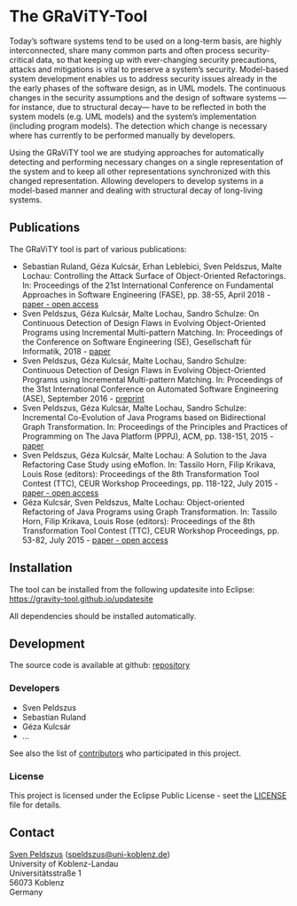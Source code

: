 # The GRaViTY-Tool
Today’s software systems tend to be used on a long-term basis, are highly interconnected, share many common parts and often process security-critical data, so that keeping up with ever-changing security precautions, attacks and mitigations is vital to preserve a system’s security. Model-based system development enables us to address security issues already in the the early phases of the software design, as in UML models. The continuous changes in the security assumptions and the design of software systems —for instance, due to structural decay— have to be reflected in both the system models (e.g. UML models) and the system’s implementation (including program models). The detection which change is necessary where has currently to be performed manually by developers.

Using the GRaViTY tool we are studying approaches for automatically detecting and performing necessary changes on a single representation of the system and to keep all other representations synchronized with this changed representation. Allowing developers to develop systems in a model-based manner and dealing with structural decay of long-living systems.

## Publications
The GRaViTY tool is part of various publications:

- Sebastian Ruland, Géza Kulcsár, Erhan Leblebici, Sven Peldszus, Malte Lochau: Controlling the Attack Surface of Object-Oriented Refactorings. In: Proceedings of the 21st International Conference on Fundamental Approaches in Software Engineering (FASE), pp. 38-55, April 2018 - [paper - open access](http://dx.doi.org/10.1007/978-3-319-89363-1_3)
- Sven Peldszus, Géza Kulcsár, Malte Lochau, Sandro Schulze: On Continuous Detection of Design Flaws in Evolving Object-Oriented Programs using Incremental Multi-pattern Matching. In: Proceedings of the Conference on Software Engineering (SE), Gesellschaft für Informatik, 2018 - [paper](http://dl.gi.de/20.500.12116/16314)
- Sven Peldszus, Géza Kulcsár, Malte Lochau, Sandro Schulze: Continuous Detection of Design Flaws in Evolving Object-Oriented Programs using Incremental Multi-pattern Matching. In: Proceedings of the 31st International Conference on Automated Software Engineering (ASE), September 2016 - [preprint](http://rgse.uni-koblenz.de/web/pages/people/peldszus/publications/SKL2016-ContinuousDetectionOfDesignFlawsInEvolvingObject-OrientedProgramsUsingIncrementalMulti-PatternMatching-preprint.pdf)
- Sven Peldszus, Géza Kulcsár, Malte Lochau, Sandro Schulze: Incremental Co-Evolution of Java Programs based on Bidirectional Graph Transformation. In: Proceedings of the Principles and Practices of Programming on The Java Platform (PPPJ), ACM, pp. 138-151, 2015 - [paper](http://dx.doi.org/10.1145/2807426.2807438)
- Sven Peldszus, Géza Kulcsár, Malte Lochau: A Solution to the Java Refactoring Case Study using eMoflon. In: Tassilo Horn, Filip Krikava, Louis Rose (editors): Proceedings of the 8th Transformation Tool Contest (TTC), CEUR Workshop Proceedings, pp. 118-122, July 2015 - [paper - open access](http://ceur-ws.org/Vol-1524/paper20.pdf)
- Géza Kulcsár, Sven Peldszus, Malte Lochau: Object-oriented Refactoring of Java Programs using Graph Transformation. In: Tassilo Horn, Filip Krikava, Louis Rose (editors): Proceedings of the 8th Transformation Tool Contest (TTC), CEUR Workshop Proceedings, pp. 53-82, July 2015 - [paper - open access](http://ceur-ws.org/Vol-1524/paper3.pdf)

## Installation

The tool can be installed from the following updatesite into Eclipse: https://gravity-tool.github.io/updatesite

All dependencies should be installed automatically.
   
## Development

The source code is available at github: [repository](https://github.com/GRaViTY-Tool/gravity-tool)

### Developers
 - Sven Peldszus
 - Sebastian Ruland
 - Géza Kulcsár
 - ...
 
 See also the list of [contributors](https://github.com/GRaViTY-Tool/gravity-tool/graphs/contributors) who participated in this project.

### License
This project is licensed under the Eclipse Public License - seet the [LICENSE](https://github.com/GRaViTY-Tool/gravity-tool/blob/master/LICENSE) file for details.

## Contact
[Sven Peldszus](sven.peldszus.com) (speldszus@uni-koblenz.de)  
University of Koblenz-Landau  
Universitätsstraße 1  
56073 Koblenz  
Germany

